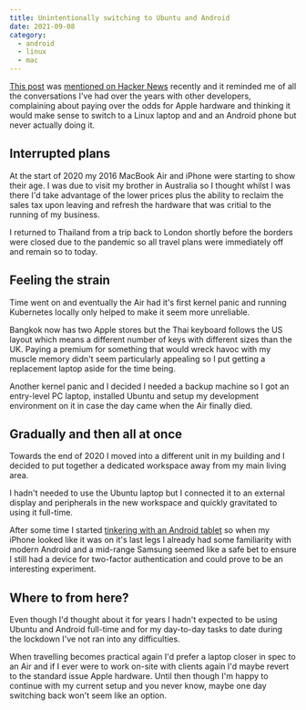```yaml
---
title: Unintentionally switching to Ubuntu and Android
date: 2021-09-08
category:
  - android
  - linux
  - mac
---
```


[This post](https://markosaric.com/linux/) was
[mentioned on Hacker News](https://news.ycombinator.com/item?id=28320404)
recently and it reminded me of all the conversations I've had over the years
with other developers, complaining about paying over the odds for Apple hardware
and thinking it would make sense to switch to a Linux laptop and and an Android
phone but never actually doing it.

## Interrupted plans

At the start of 2020 my 2016 MacBook Air and iPhone were starting to show their
age. I was due to visit my brother in Australia so I thought whilst I was there
I'd take advantage of the lower prices plus the ability to reclaim the sales tax
upon leaving and refresh the hardware that was critial to the running of my
business.

I returned to Thailand from a trip back to London shortly before the borders
were closed due to the pandemic so all travel plans were immediately off and
remain so to today.

## Feeling the strain

Time went on and eventually the Air had it's first kernel panic and running
Kubernetes locally only helped to make it seem more unreliable.

Bangkok now has two Apple stores but the Thai keyboard follows the US layout
which means a different number of keys with different sizes than the UK. Paying
a premium for something that would wreck havoc with my muscle memory didn't seem
particularly appealing so I put getting a replacement laptop aside for the time
being.

Another kernel panic and I decided I needed a backup machine so I got an
entry-level PC laptop, installed Ubuntu and setup my development environment on
it in case the day came when the Air finally died.

## Gradually and then all at once

Towards the end of 2020 I moved into a different unit in my building and I
decided to put together a dedicated workspace away from my main living area.

I hadn't needed to use the Ubuntu laptop but I connected it to an external
display and peripherals in the new workspace and quickly gravitated to using
it full-time.

After some time I started
[tinkering with an Android tablet](/2021/06/04/an-android-app-to-measure-exercise-performance/)
so when my iPhone looked like it was on it's last legs I already had some
familiarity with modern Android and a mid-range Samsung seemed like a safe bet
to ensure I still had a device for two-factor authentication and could prove to
be an interesting experiment.

## Where to from here?

Even though I'd thought about it for years I hadn't expected to be using Ubuntu
and Android full-time and for my day-to-day tasks to date during the lockdown
I've not ran into any difficulties.

When travelling becomes practical again I'd prefer a laptop closer in spec to an
Air and if I ever were to work on-site with clients again I'd maybe revert to
the standard issue Apple hardware. Until then though I'm happy to continue with
my current setup and you never know, maybe one day switching back won't seem
like an option.
